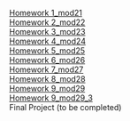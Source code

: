 [Homework 1_mod21](https://sveta1234555.github.io/genis_homeWork_js/lesson1/HomeWork/dz1.html)<br>
[Homework 2_mod22](https://sveta1234555.github.io/genis_homeWork_js/lesson2/HomeWork/dz22.html)<br>
[Homework 3_mod23](https://sveta1234555.github.io/genis_homeWork_js/lesson3/HomeWork/dz23.html)<br>
[Homework 4_mod24](https://sveta1234555.github.io/genis_homeWork_js/lesson4/HomeWork/dz24.html)<br>
[Homework 5_mod25](https://sveta1234555.github.io/genis_homeWork_js/lesson5/HomeWork/dz25.html)<br>
[Homework 6_mod26](https://sveta1234555.github.io/genis_homeWork_js/lesson6/HomeWork/dz26.html)<br>
[Homework 7_mod27](https://sveta1234555.github.io/genis_homeWork_js/lesson7/HomeWork/dz27.html)<br>
[Homework 8_mod28](https://sveta1234555.github.io/genis_homeWork_js/lesson8/HomeWork/dz28.html)<br>
[Homework 9_mod29](https://sveta1234555.github.io/genis_homeWork_js/lesson9/HomeWork/dz29.html)<br>
[Homework 9_mod29_3](https://sveta1234555.github.io/genis_homeWork_js/lesson9/HomeWork/dz29_3.html)<br>
Final Project (to be completed)
